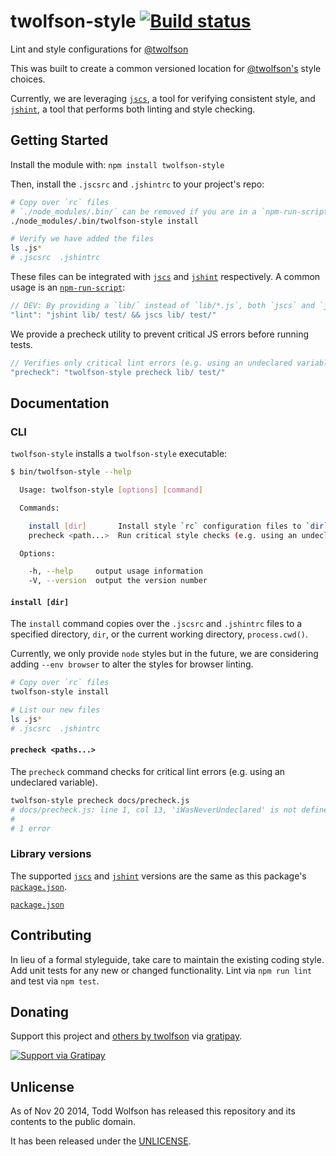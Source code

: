 # twolfson-style [![Build status](https://travis-ci.org/twolfson/twolfson-style.png?branch=master)](https://travis-ci.org/twolfson/twolfson-style)

Lint and style configurations for [@twolfson][]

This was built to create a common versioned location for [@twolfson's][@twolfson] style choices.

Currently, we are leveraging [`jscs`][], a tool for verifying consistent style, and [`jshint`][], a tool that performs both linting and style checking.

[@twolfson]: http://github.com/twolfson/
[`jscs`]: https://github.com/jscs-dev/node-jscs
[`jshint`]: http://jshint.org/

## Getting Started
Install the module with: `npm install twolfson-style`

Then, install the `.jscsrc` and `.jshintrc` to your project's repo:

```bash
# Copy over `rc` files
# `./node_modules/.bin/` can be removed if you are in a `npm-run-script` context
./node_modules/.bin/twolfson-style install

# Verify we have added the files
ls .js*
# .jscsrc  .jshintrc
```

These files can be integrated with [`jscs`][] and [`jshint`][] respectively. A common usage is an [`npm-run-script`][]:

```js
// DEV: By providing a `lib/` instead of `lib/*.js`, both `jscs` and `jshint` recurse the directory (e.g. `lib/hello/world.js`)
"lint": "jshint lib/ test/ && jscs lib/ test/"
```

[`npm-run-script`]: https://www.npmjs.org/doc/cli/npm-run-script.html

We provide a precheck utility to prevent critical JS errors before running tests.

```js
// Verifies only critical lint errors (e.g. using an undeclared variable)
"precheck": "twolfson-style precheck lib/ test/"
```

## Documentation
### CLI
`twolfson-style` installs a `twolfson-style` executable:

```bash
$ bin/twolfson-style --help

  Usage: twolfson-style [options] [command]

  Commands:

    install [dir]       Install style `rc` configuration files to `dir` or the current directory
    precheck <path...>  Run critical style checks (e.g. using an undeclared variable)

  Options:

    -h, --help     output usage information
    -V, --version  output the version number

```

#### `install [dir]`
The `install` command copies over the `.jscsrc` and `.jshintrc` files to a specified directory, `dir`, or the current working directory, `process.cwd()`.

Currently, we only provide `node` styles but in the future, we are considering adding `--env browser` to alter the styles for browser linting.

```bash
# Copy over `rc` files
twolfson-style install

# List our new files
ls .js*
# .jscsrc  .jshintrc
```

#### `precheck <paths...>`
The `precheck` command checks for critical lint errors (e.g. using an undeclared variable).

```bash
twolfson-style precheck docs/precheck.js
# docs/precheck.js: line 1, col 13, 'iWasNeverUndeclared' is not defined.
#
# 1 error
```

### Library versions
The supported [`jscs`][] and [`jshint`][] versions are the same as this package's [`package.json`][].

[`package.json`][]

[`package.json`]: package.json

## Contributing
In lieu of a formal styleguide, take care to maintain the existing coding style. Add unit tests for any new or changed functionality. Lint via `npm run lint` and test via `npm test`.

## Donating
Support this project and [others by twolfson][gratipay] via [gratipay][].

[![Support via Gratipay][gratipay-badge]][gratipay]

[gratipay-badge]: https://cdn.rawgit.com/gratipay/gratipay-badge/2.x.x/dist/gratipay.png
[gratipay]: https://www.gratipay.com/twolfson/

## Unlicense
As of Nov 20 2014, Todd Wolfson has released this repository and its contents to the public domain.

It has been released under the [UNLICENSE][].

[UNLICENSE]: UNLICENSE
